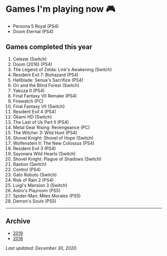 # Games I'm playing now 🎮

- Persona 5 Royal (PS4)
- Doom Eternal (PS4)

## Games completed this year

1. Celeste (Switch)
1. Doom (2016) (PS4)
1. The Legend of Zelda: Link's Awakening (Switch)
1. Resident Evil 7: Biohazard (PS4)
1. Hellblade: Senua's Sacrifice (PS4)
1. Ori and the Blind Forest (Switch)
1. Yakuza 0 (PS4)
1. Final Fantasy VII Remake (PS4)
1. Firewatch (PC)
1. Final Fantasy VII (Switch)
1. Resident Evil 4 (PS4)
1. Ōkami HD (Switch)
1. The Last of Us Part II (PS4)
1. Metal Gear Rising: Revengeance (PC)
1. The Witcher 3: Wild Hunt (PS4)
1. Shovel Knight: Shovel of Hope (Switch)
1. Wolfenstein II: The New Colossus (PS4)
1. Resident Evil 3 (PS4)
1. Sayonara Wild Hearts (Switch)
1. Shovel Knight: Plague of Shadows (Switch)
1. Bastion (Switch)
1. Control (PS4)
1. Gato Roboto (Switch)
1. Risk of Rain 2 (PS4)
1. Luigi's Mansion 3 (Switch)
1. Astro's Playroom (PS5)
1. Spider-Man: Miles Morales (PS5)
1. Demon's Souls (PS5)

---

## Archive

- [2019](/plays/2019)
- [2018](/plays/2018)

*Last updated: December 30, 2020.*
